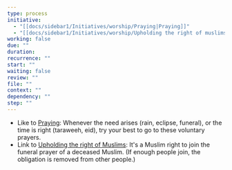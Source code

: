 ```yaml
---
type: process
initiative:
  - "[[docs/sidebar1/Initiatives/worship/Praying|Praying]]"
  - "[[docs/sidebar1/Initiatives/worship/Upholding the right of muslims|Upholding the right of muslims]]"
working: false
due: ""
duration: 
recurrence: ""
start: ""
waiting: false
review: ""
file: ""
context: ""
dependency: ""
step: ""
---
```


* Like to [Praying](docs/sidebar1/Initiatives/worship/Praying.md): Whenever the need arises (rain, eclipse, funeral), or the time is right (taraweeh, eid), try your best to go to these voluntary prayers.
* Link to [Upholding the right of Muslims](docs/sidebar1/Initiatives/worship/Upholding%20the%20right%20of%20muslims.md): It's a Muslim right to join the funeral prayer of a deceased Muslim. (If enough people join, the obligation is removed from other people.)
